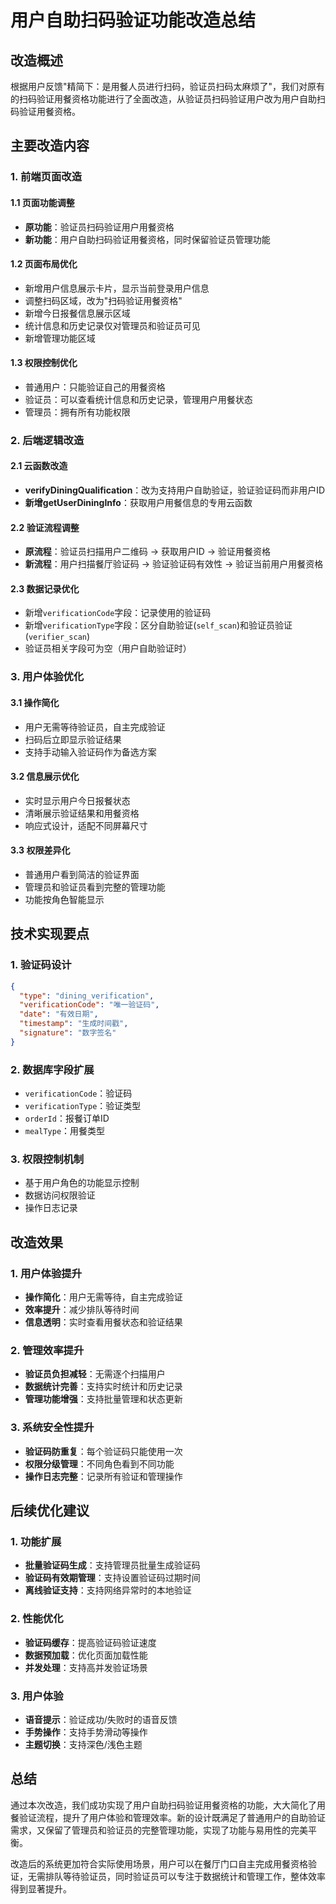 # 用户自助扫码验证功能改造总结

## 改造概述

根据用户反馈"精简下：是用餐人员进行扫码，验证员扫码太麻烦了"，我们对原有的扫码验证用餐资格功能进行了全面改造，从验证员扫码验证用户改为用户自助扫码验证用餐资格。

## 主要改造内容

### 1. 前端页面改造

#### 1.1 页面功能调整
- **原功能**：验证员扫码验证用户用餐资格
- **新功能**：用户自助扫码验证用餐资格，同时保留验证员管理功能

#### 1.2 页面布局优化
- 新增用户信息展示卡片，显示当前登录用户信息
- 调整扫码区域，改为"扫码验证用餐资格"
- 新增今日报餐信息展示区域
- 统计信息和历史记录仅对管理员和验证员可见
- 新增管理功能区域

#### 1.3 权限控制优化
- 普通用户：只能验证自己的用餐资格
- 验证员：可以查看统计信息和历史记录，管理用户用餐状态
- 管理员：拥有所有功能权限

### 2. 后端逻辑改造

#### 2.1 云函数改造
- **verifyDiningQualification**：改为支持用户自助验证，验证验证码而非用户ID
- **新增getUserDiningInfo**：获取用户用餐信息的专用云函数

#### 2.2 验证流程调整
- **原流程**：验证员扫描用户二维码 → 获取用户ID → 验证用餐资格
- **新流程**：用户扫描餐厅验证码 → 验证验证码有效性 → 验证当前用户用餐资格

#### 2.3 数据记录优化
- 新增`verificationCode`字段：记录使用的验证码
- 新增`verificationType`字段：区分自助验证(`self_scan`)和验证员验证(`verifier_scan`)
- 验证员相关字段可为空（用户自助验证时）

### 3. 用户体验优化

#### 3.1 操作简化
- 用户无需等待验证员，自主完成验证
- 扫码后立即显示验证结果
- 支持手动输入验证码作为备选方案

#### 3.2 信息展示优化
- 实时显示用户今日报餐状态
- 清晰展示验证结果和用餐资格
- 响应式设计，适配不同屏幕尺寸

#### 3.3 权限差异化
- 普通用户看到简洁的验证界面
- 管理员和验证员看到完整的管理功能
- 功能按角色智能显示

## 技术实现要点

### 1. 验证码设计
```json
{
  "type": "dining_verification",
  "verificationCode": "唯一验证码",
  "date": "有效日期",
  "timestamp": "生成时间戳",
  "signature": "数字签名"
}
```

### 2. 数据库字段扩展
- `verificationCode`：验证码
- `verificationType`：验证类型
- `orderId`：报餐订单ID
- `mealType`：用餐类型

### 3. 权限控制机制
- 基于用户角色的功能显示控制
- 数据访问权限验证
- 操作日志记录

## 改造效果

### 1. 用户体验提升
- **操作简化**：用户无需等待，自主完成验证
- **效率提升**：减少排队等待时间
- **信息透明**：实时查看用餐状态和验证结果

### 2. 管理效率提升
- **验证员负担减轻**：无需逐个扫描用户
- **数据统计完善**：支持实时统计和历史记录
- **管理功能增强**：支持批量管理和状态更新

### 3. 系统安全性提升
- **验证码防重复**：每个验证码只能使用一次
- **权限分级管理**：不同角色看到不同功能
- **操作日志完整**：记录所有验证和管理操作

## 后续优化建议

### 1. 功能扩展
- **批量验证码生成**：支持管理员批量生成验证码
- **验证码有效期管理**：支持设置验证码过期时间
- **离线验证支持**：支持网络异常时的本地验证

### 2. 性能优化
- **验证码缓存**：提高验证码验证速度
- **数据预加载**：优化页面加载性能
- **并发处理**：支持高并发验证场景

### 3. 用户体验
- **语音提示**：验证成功/失败时的语音反馈
- **手势操作**：支持手势滑动等操作
- **主题切换**：支持深色/浅色主题

## 总结

通过本次改造，我们成功实现了用户自助扫码验证用餐资格的功能，大大简化了用餐验证流程，提升了用户体验和管理效率。新的设计既满足了普通用户的自助验证需求，又保留了管理员和验证员的完整管理功能，实现了功能与易用性的完美平衡。

改造后的系统更加符合实际使用场景，用户可以在餐厅门口自主完成用餐资格验证，无需排队等待验证员，同时验证员可以专注于数据统计和管理工作，整体效率得到显著提升。
